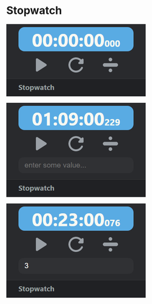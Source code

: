 # Stopwatch

![sw1](https://github.com/othiagodev/stopwatch/blob/master/img/sw1.png)

![sw2](https://github.com/othiagodev/stopwatch/blob/master/img/sw2.png)

![sw3](https://github.com/othiagodev/stopwatch/blob/master/img/sw3.png)

